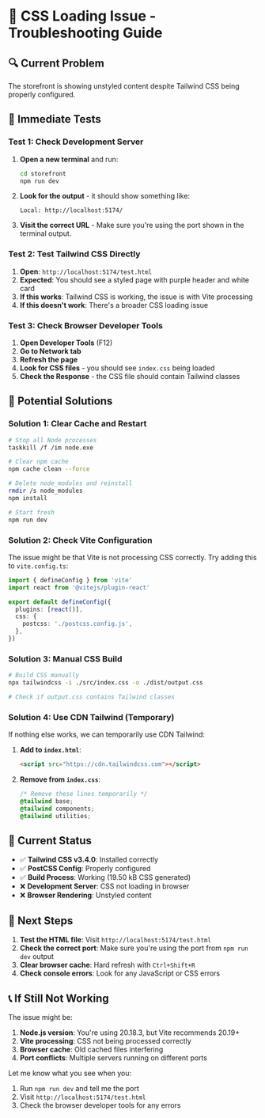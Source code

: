 # 🚨 CSS Loading Issue - Troubleshooting Guide

## 🔍 **Current Problem**

The storefront is showing unstyled content despite Tailwind CSS being properly configured.

## 🧪 **Immediate Tests**

### Test 1: Check Development Server
1. **Open a new terminal** and run:
   ```bash
   cd storefront
   npm run dev
   ```

2. **Look for the output** - it should show something like:
   ```
   Local: http://localhost:5174/
   ```

3. **Visit the correct URL** - Make sure you're using the port shown in the terminal output.

### Test 2: Test Tailwind CSS Directly
1. **Open**: `http://localhost:5174/test.html`
2. **Expected**: You should see a styled page with purple header and white card
3. **If this works**: Tailwind CSS is working, the issue is with Vite processing
4. **If this doesn't work**: There's a broader CSS loading issue

### Test 3: Check Browser Developer Tools
1. **Open Developer Tools** (F12)
2. **Go to Network tab**
3. **Refresh the page**
4. **Look for CSS files** - you should see `index.css` being loaded
5. **Check the Response** - the CSS file should contain Tailwind classes

## 🔧 **Potential Solutions**

### Solution 1: Clear Cache and Restart
```bash
# Stop all Node processes
taskkill /f /im node.exe

# Clear npm cache
npm cache clean --force

# Delete node_modules and reinstall
rmdir /s node_modules
npm install

# Start fresh
npm run dev
```

### Solution 2: Check Vite Configuration
The issue might be that Vite is not processing CSS correctly. Try adding this to `vite.config.ts`:

```typescript
import { defineConfig } from 'vite'
import react from '@vitejs/plugin-react'

export default defineConfig({
  plugins: [react()],
  css: {
    postcss: './postcss.config.js',
  },
})
```

### Solution 3: Manual CSS Build
```bash
# Build CSS manually
npx tailwindcss -i ./src/index.css -o ./dist/output.css

# Check if output.css contains Tailwind classes
```

### Solution 4: Use CDN Tailwind (Temporary)
If nothing else works, we can temporarily use CDN Tailwind:

1. **Add to `index.html`**:
   ```html
   <script src="https://cdn.tailwindcss.com"></script>
   ```

2. **Remove from `index.css`**:
   ```css
   /* Remove these lines temporarily */
   @tailwind base;
   @tailwind components;
   @tailwind utilities;
   ```

## 🎯 **Current Status**

- ✅ **Tailwind CSS v3.4.0**: Installed correctly
- ✅ **PostCSS Config**: Properly configured
- ✅ **Build Process**: Working (19.50 kB CSS generated)
- ❌ **Development Server**: CSS not loading in browser
- ❌ **Browser Rendering**: Unstyled content

## 🚀 **Next Steps**

1. **Test the HTML file**: Visit `http://localhost:5174/test.html`
2. **Check the correct port**: Make sure you're using the port from `npm run dev` output
3. **Clear browser cache**: Hard refresh with `Ctrl+Shift+R`
4. **Check console errors**: Look for any JavaScript or CSS errors

## 📞 **If Still Not Working**

The issue might be:
1. **Node.js version**: You're using 20.18.3, but Vite recommends 20.19+
2. **Vite processing**: CSS not being processed correctly
3. **Browser cache**: Old cached files interfering
4. **Port conflicts**: Multiple servers running on different ports

Let me know what you see when you:
1. Run `npm run dev` and tell me the port
2. Visit `http://localhost:5174/test.html`
3. Check the browser developer tools for any errors

